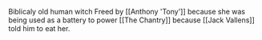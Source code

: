 Biblicaly old human witch
Freed by [[Anthony 'Tony']] because she was being used as a battery to power [[The Chantry]] because [[Jack Vallens]] told him to eat her.

